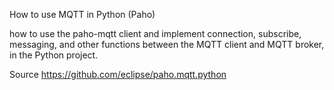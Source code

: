 How to use MQTT in Python (Paho)

how to use the paho-mqtt client and implement connection, subscribe, messaging, and other functions between the MQTT client and MQTT broker, in the Python project.

Source
https://github.com/eclipse/paho.mqtt.python
